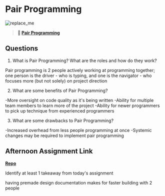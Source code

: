 # Pair Programming

![replace_me](https://codeworks.blob.core.windows.net/public/assets/img/illustrations/placeholder.svg)

> **📖 [Pair Programming](https://codeworksacademy.com/fs-student-guide/resources/wk7/01-Pair-Programming)**

## Questions

1. What is Pair Programming? What are the roles and how do they work?

Pair programming is 2 people actively working at programming together; one person is the driver - who is typing, and one is the navigator - who focuses more (but not solely) on project direction

2. What are some benefits of Pair Programming?

-More oversight on code quality as it's being written
-Ability for multiple team members to learn more of the project
-Ability for newer programmers to pick up technique from experienced programmers

3. What are some drawbacks to Pair Programming?

-Increased overhead from less people programming at once
-Systemic changes may be required to implement pair programming

## Afternoon Assignment Link

**[Repo](https://github.com/ZacGamble/planIt)**

Identify at least 1 takeaway from today's assignment

having premade design documentation makes for faster building with 2 people